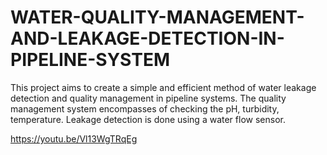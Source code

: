 # WATER-QUALITY-MANAGEMENT-AND-LEAKAGE-DETECTION-IN-PIPELINE-SYSTEM
This project aims to create a simple and efficient method of water leakage detection and quality management in pipeline systems.
The quality management system encompasses of checking the pH, turbidity, temperature.
Leakage detection is done using a water flow sensor.

https://youtu.be/Vl13WgTRqEg

